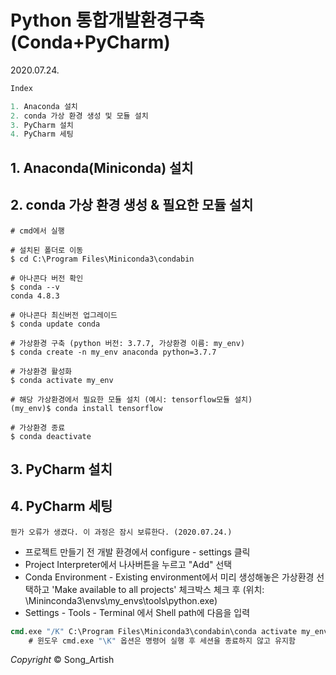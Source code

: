 # Python 통합개발환경구축 (Conda+PyCharm)

2020.07.24.



```python
Index

1. Anaconda 설치
2. conda 가상 환경 생성 및 모듈 설치
3. PyCharm 설치
4. PyCharm 세팅
```



## 1. Anaconda(Miniconda) 설치



## 2. conda 가상 환경 생성 & 필요한 모듈 설치

```
# cmd에서 실행

# 설치된 폴더로 이동
$ cd C:\Program Files\Miniconda3\condabin

# 아나콘다 버전 확인
$ conda --v
conda 4.8.3

# 아나콘다 최신버전 업그레이드
$ conda update conda

# 가상환경 구축 (python 버전: 3.7.7, 가상환경 이름: my_env)
$ conda create -n my_env anaconda python=3.7.7

# 가상환경 활성화
$ conda activate my_env

# 해당 가상환경에서 필요한 모듈 설치 (예시: tensorflow모듈 설치)
(my_env)$ conda install tensorflow

# 가상환경 종료
$ conda deactivate
```



## 3. PyCharm 설치



## 4. PyCharm 세팅

```
뭔가 오류가 생겼다. 이 과정은 잠시 보류한다. (2020.07.24.)
```

- 프로젝트 만들기 전 개발 환경에서 configure - settings 클릭
- Project Interpreter에서 나사버튼을 누르고 "Add" 선택
- Conda Environment - Existing environment에서 미리 생성해놓은 가상환경 선택하고 'Make available to all projects' 체크박스 체크 후 (위치: \Mininconda3\envs\my_envs\tools\python.exe)
- Settings - Tools - Terminal 에서 Shell path에 다음을 입력

```cmd
cmd.exe "/K" C:\Program Files\Miniconda3\condabin\conda activate my_env
    # 윈도우 cmd.exe "\K" 옵션은 명령어 실행 후 세션을 종료하지 않고 유지함
```

*Copyright* © Song_Artish